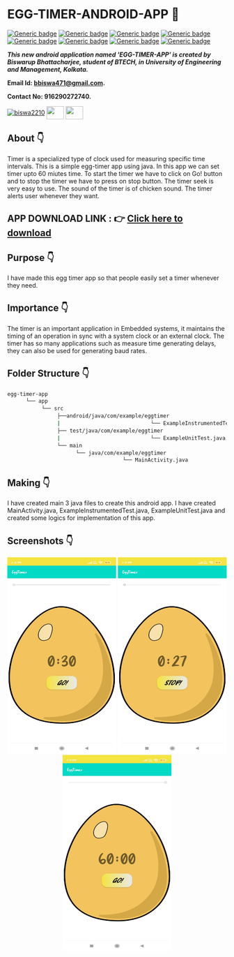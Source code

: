 # EGG-TIMER-ANDROID-APP :star_struck: 

[![Generic badge](https://img.shields.io/badge/java-v%2015-brightgreen)](https://shields.io/) [![Generic badge](https://img.shields.io/badge/android-app-ff69b4)](https://shields.io/) [![Generic badge](https://img.shields.io/badge/xml-UI-red)](https://shields.io/) [![Generic badge](https://img.shields.io/badge/classpath-v%204.0.1-yellow)](https://shields.io/) [![Generic badge](https://img.shields.io/badge/compile%20sdk%20-v%2030-blue)](https://shields.io/) [![Generic badge](https://img.shields.io/badge/buildtool%20-v%2030.0..2-orange)](https://shields.io/) [![Generic badge](https://img.shields.io/badge/target%20sdk-v%2030-green)](https://shields.io/) [![Generic badge](https://img.shields.io/badge/min%20sdk-v%2016-purple)](https://shields.io/) 

***This new android application named 'EGG-TIMER-APP' is created by Biswarup Bhattacharjee, student of BTECH, in University of Engineering and Management, Kolkata.***

**Email Id: bbiswa471@gmail.com.** 

**Contact No: 916290272740.** 

<p align="left">
<a href="https://www.facebook.com/profile.php?id=100070395300810" target="blank"><img align="center" src="https://cdn.jsdelivr.net/npm/simple-icons@3.0.1/icons/facebook.svg" alt="biswa2210" height="30" width="40" /></a>
<a href="https://instagram.com/biswarup2210" target="blank"><img align="center" src="https://cdn.jsdelivr.net/npm/simple-icons@3.0.1/icons/instagram.svg" alt="" height="30" width="40" /></a>
<a href="https://github.com/biswa2210/biswa2210" target="blank"><img align="center" src="https://cdn.jsdelivr.net/npm/simple-icons@3.0.1/icons/github.svg" alt="" height="30" width="40" /></a>
</p>

## About :point_down: 

<div align="justified">
 
Timer is a specialized type of clock used for measuring specific time intervals. This is a simple egg-timer app using java.  In this app we can set timer upto 60 miutes time. To start the timer we have to click on Go! button and to stop the timer we have to press on stop button. The timer seek is very easy to use. The sound of the timer is of chicken sound. The timer alerts user whenever they want.

</div>

## APP DOWNLOAD LINK : :point_right: <a href="https://drive.google.com/file/d/1svNssIlleC-rxT1DrgBDLsotTEKRrUg_/view" download>Click here to download</a>

## Purpose :point_down:

<div align="justified">
       
I have made this egg timer app so that people easily set a timer whenever they need. 
 
</div>
       
## Importance :point_down:

<div align="justified">

The timer is an important application in Embedded systems, it maintains the timing of an operation in sync with a system clock or an external clock. The timer has so many applications such as measure time generating delays, they can also be used for generating baud rates.
 
</div>

## Folder Structure :point_down:
```bash
egg-timer-app
      └── app
           └── src
                ├──android/java/com/example/eggtimer
                |                             └── ExampleInstrumentedTest.java
                ├── test/java/com/example/eggtimer
                |                             └── ExampleUnitTest.java
                └── main
                      └── java/com/example/eggtimer
                                     └── MainActivity.java  
 ```                      
## Making :point_down:

<div align="justified">

I have created main 3 java files to create this android app. I have created MainActivity.java, ExampleInstrumentedTest.java, ExampleUnitTest.java and created some logics for implementation of this app. 

</div>


## Screenshots :point_down: 

<div align="center">
  
<a href="pics/eg1.jpeg"><img src="pics/eg1.jpeg" width="250" height= "450"></a> <a href="pics/eg2.jpeg"><img src="pics/eg2.jpeg" width="250" height= "450"></a> <a href="pics/eg3.jpeg"><img src="pics/eg3.jpeg" width="250" height= "450"></a>
       
</div>


